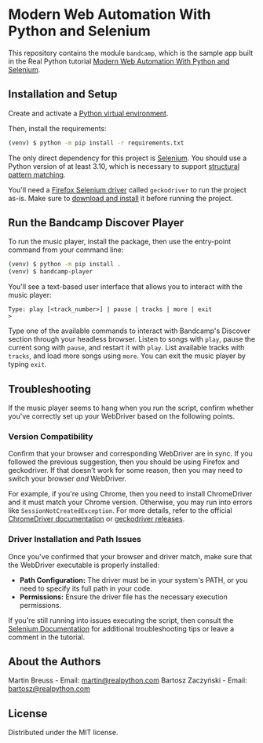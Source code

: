# Modern Web Automation With Python and Selenium

This repository contains the module `bandcamp`, which is the sample app built in the Real Python tutorial [Modern Web Automation With Python and Selenium](https://realpython.com/modern-web-automation-with-python-and-selenium/).

## Installation and Setup

Create and activate a [Python virtual environment](https://realpython.com/python-virtual-environments-a-primer/).

Then, install the requirements:

```sh
(venv) $ python -m pip install -r requirements.txt
```

The only direct dependency for this project is [Selenium](https://selenium-python.readthedocs.io/). You should use a Python version of at least 3.10, which is necessary to support [structural pattern matching](https://realpython.com/structural-pattern-matching/).

You'll need a [Firefox Selenium driver](https://selenium-python.readthedocs.io/installation.html#drivers) called `geckodriver` to run the project as-is. Make sure to [download and install](https://github.com/mozilla/geckodriver/releases) it before running the project.

## Run the Bandcamp Discover Player

To run the music player, install the package, then use the entry-point command from your command line:

```sh
(venv) $ python -m pip install .
(venv) $ bandcamp-player
```

You'll see a text-based user interface that allows you to interact with the music player:

```
Type: play [<track_number>] | pause | tracks | more | exit
>
```

Type one of the available commands to interact with Bandcamp's Discover section through your headless browser. Listen to songs with `play`, pause the current song with `pause`, and restart it with `play`. List available tracks with `tracks`, and load more songs using `more`. You can exit the music player by typing `exit`.

## Troubleshooting

If the music player seems to hang when you run the script, confirm whether you've correctly set up your WebDriver based on the following points.

### Version Compatibility

Confirm that your browser and corresponding WebDriver are in sync. If you followed the previous suggestion, then you should be using Firefox and geckodriver. If that doesn't work for some reason, then you may need to switch your browser _and_ WebDriver.

For example, if you're using Chrome, then you need to install ChromeDriver and it must match your Chrome version. Otherwise, you may run into errors like `SessionNotCreatedException`.
For more details, refer to the official [ChromeDriver documentation](https://sites.google.com/chromium.org/driver/) or [geckodriver releases](https://github.com/mozilla/geckodriver/releases).

### Driver Installation and Path Issues

Once you've confirmed that your browser and driver match, make sure that the WebDriver executable is properly installed:

- **Path Configuration:** The driver must be in your system's PATH, or you need to specify its full path in your code.
- **Permissions:** Ensure the driver file has the necessary execution permissions.

If you're still running into issues executing the script, then consult the [Selenium Documentation](https://www.selenium.dev/documentation/) for additional troubleshooting tips or leave a comment in the tutorial.

## About the Authors

Martin Breuss - Email: martin@realpython.com
Bartosz Zaczyński - Email: bartosz@realpython.com

## License

Distributed under the MIT license.
